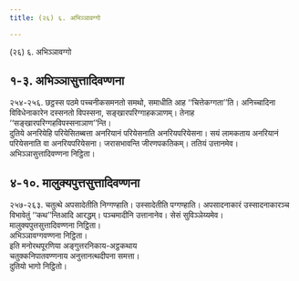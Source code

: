 ```yaml
---
title: (२६) ६. अभिञ्ञावग्गो

---
```

(२६) ६. अभिञ्ञावग्गो  


## १-३. अभिञ्ञासुत्तादिवण्णना

२५४-२५६. छट्ठस्स पठमे पच्चनीकसमनतो समथो, समाधीति आह ‘‘चित्तेकग्गता’’ति। अनिच्चादिना विविधेनाकारेन दस्सनतो विपस्सना, सङ्खारपरिग्गाहकञाणम्। तेनाह ‘‘सङ्खारपरिग्गहविपस्सनाञाण’’न्ति।  
दुतिये अनरियेहि परियेसितब्बत्ता अनरियानं परियेसनाति अनरियपरियेसना। सयं लामकताय अनरियानं परियेसनाति वा अनरियपरियेसना। जरासभावन्ति जीरणपकतिकम्। ततियं उत्तानमेव।  
अभिञ्ञासुत्तादिवण्णना निट्ठिता।  


## ४-१०. मालुक्यपुत्तसुत्तादिवण्णना

२५७-२६३. चतुत्थे अपसादेतीति निग्गण्हाति। उस्सादेतीति पग्गण्हाति। अपसादनाकारं उस्सादनाकारञ्च विभावेतुं ‘‘कथ’’न्तिआदि आरद्धम्। पञ्चमादीनि उत्तानानेव। सेसं सुविञ्ञेय्यमेव।  
मालुक्यपुत्तसुत्तादिवण्णना निट्ठिता।  
अभिञ्ञावग्गवण्णना निट्ठिता।  
इति मनोरथपूरणिया अङ्गुत्तरनिकाय-अट्ठकथाय  
चतुक्कनिपातवण्णनाय अनुत्तानत्थदीपना समत्ता।  
दुतियो भागो निट्ठितो।  